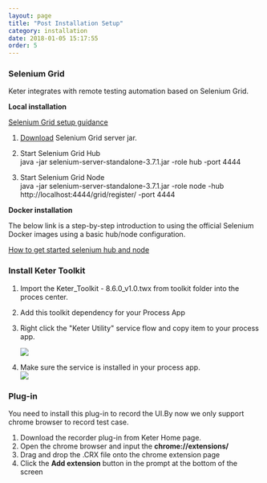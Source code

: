 ```yaml
---
layout: page
title: "Post Installation Setup"
category: installation
date: 2018-01-05 15:17:55
order: 5
---
```




### Selenium Grid

Keter integrates with remote testing automation based on Selenium Grid.

**Local installation**

[Selenium Grid setup guidance](https://github.com/SeleniumHQ/selenium/wiki/Grid2)  


1. [Download](http://selenium-release.storage.googleapis.com/3.7/selenium-server-standalone-3.7.1.jar ) Selenium Grid server jar.  

2. Start Selenium Grid Hub   
java -jar selenium-server-standalone-3.7.1.jar -role hub -port 4444  

3. Start Selenium Grid Node  
java -jar selenium-server-standalone-3.7.1.jar -role node -hub http://localhost:4444/grid/register/ -port 4444

**Docker installation**

The below link is a step-by-step introduction to using the official Selenium Docker images using a basic hub/node configuration.

[How to get started selenium hub and node](https://github.com/SeleniumHQ/docker-selenium/wiki/Getting-Started-with-Hub-and-Nodes)

### Install Keter Toolkit

1. Import the Keter_Toolkit - 8.6.0_v1.0.twx from toolkit folder into the proces center.
2. Add this toolkit dependency for your Process App
3. Right click the "Keter Utility" service flow and copy item to your process app.  

   ![][toolkit]
4. Make sure the service is installed in your process app.  
   ![][service]
   
### Plug-in
You need to install this plug-in to record the UI.By now we only support chrome browser to record test case.

1. Download the recorder plug-in from Keter Home page.
2. Open the chrome browser and input the **chrome://extensions/**
3. Drag and drop the .CRX file onto the chrome extension page
4. Click the **Add extension** button in the prompt at the bottom of the screen
  
[toolkit]: ../images/install/toolkit.png 
[service]: ../images/install/service.png 





